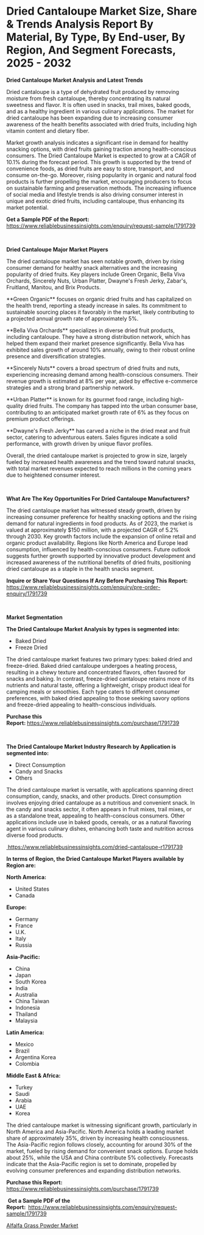 <p><h1>Dried Cantaloupe Market Size, Share & Trends Analysis Report By Material, By Type, By End-user, By Region, And Segment Forecasts, 2025 - 2032</h1></p><p><strong>Dried Cantaloupe Market Analysis and Latest Trends</strong></p>
<p><p>Dried cantaloupe is a type of dehydrated fruit produced by removing moisture from fresh cantaloupe, thereby concentrating its natural sweetness and flavor. It is often used in snacks, trail mixes, baked goods, and as a healthy ingredient in various culinary applications. The market for dried cantaloupe has been expanding due to increasing consumer awareness of the health benefits associated with dried fruits, including high vitamin content and dietary fiber.</p><p>Market growth analysis indicates a significant rise in demand for healthy snacking options, with dried fruits gaining traction among health-conscious consumers. The Dried Cantaloupe Market is expected to grow at a CAGR of 10.1% during the forecast period. This growth is supported by the trend of convenience foods, as dried fruits are easy to store, transport, and consume on-the-go. Moreover, rising popularity in organic and natural food products is further propelling the market, encouraging producers to focus on sustainable farming and preservation methods. The increasing influence of social media and lifestyle trends is also driving consumer interest in unique and exotic dried fruits, including cantaloupe, thus enhancing its market potential.</p></p>
<p><strong>Get a Sample PDF of the Report:&nbsp;</strong> <a href="https://www.reliablebusinessinsights.com/enquiry/request-sample/1791739?utm_campaign=2174&utm_medium=2&utm_source=Github&utm_content=ia&utm_term=14022025&utm_id=dried-cantaloupe">https://www.reliablebusinessinsights.com/enquiry/request-sample/1791739</a></p>
<p>&nbsp;</p>
<p><strong>Dried Cantaloupe Major Market Players</strong></p>
<p><p>The dried cantaloupe market has seen notable growth, driven by rising consumer demand for healthy snack alternatives and the increasing popularity of dried fruits. Key players include Green Organic, Bella Viva Orchards, Sincerely Nuts, Urban Platter, Dwayne's Fresh Jerky, Zabar's, Fruitland, Manitou, and Brix Products.</p><p>**Green Organic** focuses on organic dried fruits and has capitalized on the health trend, reporting a steady increase in sales. Its commitment to sustainable sourcing places it favorably in the market, likely contributing to a projected annual growth rate of approximately 5%.</p><p>**Bella Viva Orchards** specializes in diverse dried fruit products, including cantaloupe. They have a strong distribution network, which has helped them expand their market presence significantly. Bella Viva has exhibited sales growth of around 10% annually, owing to their robust online presence and diversification strategies.</p><p>**Sincerely Nuts** covers a broad spectrum of dried fruits and nuts, experiencing increasing demand among health-conscious consumers. Their revenue growth is estimated at 8% per year, aided by effective e-commerce strategies and a strong brand partnership network.</p><p>**Urban Platter** is known for its gourmet food range, including high-quality dried fruits. The company has tapped into the urban consumer base, contributing to an anticipated market growth rate of 6% as they focus on premium product offerings.</p><p>**Dwayne's Fresh Jerky** has carved a niche in the dried meat and fruit sector, catering to adventurous eaters. Sales figures indicate a solid performance, with growth driven by unique flavor profiles.</p><p>Overall, the dried cantaloupe market is projected to grow in size, largely fueled by increased health awareness and the trend toward natural snacks, with total market revenues expected to reach millions in the coming years due to heightened consumer interest.</p></p>
<p>&nbsp;</p>
<p><strong>What Are The Key Opportunities For Dried Cantaloupe Manufacturers?</strong></p>
<p><p>The dried cantaloupe market has witnessed steady growth, driven by increasing consumer preference for healthy snacking options and the rising demand for natural ingredients in food products. As of 2023, the market is valued at approximately $150 million, with a projected CAGR of 5.2% through 2030. Key growth factors include the expansion of online retail and organic product availability. Regions like North America and Europe lead consumption, influenced by health-conscious consumers. Future outlook suggests further growth supported by innovative product development and increased awareness of the nutritional benefits of dried fruits, positioning dried cantaloupe as a staple in the health snacks segment.</p></p>
<p><strong>Inquire or Share Your Questions If Any Before Purchasing This Report:</strong> <a href="https://www.reliablebusinessinsights.com/enquiry/pre-order-enquiry/1791739?utm_campaign=2174&utm_medium=2&utm_source=Github&utm_content=ia&utm_term=14022025&utm_id=dried-cantaloupe">https://www.reliablebusinessinsights.com/enquiry/pre-order-enquiry/1791739</a></p>
<p>&nbsp;</p>
<p><strong>Market Segmentation</strong></p>
<p><strong>The Dried Cantaloupe Market Analysis by types is segmented into:</strong></p>
<p><ul><li>Baked Dried</li><li>Freeze Dried</li></ul></p>
<p><p>The dried cantaloupe market features two primary types: baked dried and freeze-dried. Baked dried cantaloupe undergoes a heating process, resulting in a chewy texture and concentrated flavors, often favored for snacks and baking. In contrast, freeze-dried cantaloupe retains more of its nutrients and natural taste, offering a lightweight, crispy product ideal for camping meals or smoothies. Each type caters to different consumer preferences, with baked dried appealing to those seeking savory options and freeze-dried appealing to health-conscious individuals.</p></p>
<p><strong>Purchase this Report:&nbsp;</strong><a href="https://www.reliablebusinessinsights.com/purchase/1791739?utm_campaign=2174&utm_medium=2&utm_source=Github&utm_content=ia&utm_term=14022025&utm_id=dried-cantaloupe">https://www.reliablebusinessinsights.com/purchase/1791739</a></p>
<p>&nbsp;</p>
<p><strong>The Dried Cantaloupe Market Industry Research by Application is segmented into:</strong></p>
<p><ul><li>Direct Consumption</li><li>Candy and Snacks</li><li>Others</li></ul></p>
<p><p>The dried cantaloupe market is versatile, with applications spanning direct consumption, candy, snacks, and other products. Direct consumption involves enjoying dried cantaloupe as a nutritious and convenient snack. In the candy and snacks sector, it often appears in fruit mixes, trail mixes, or as a standalone treat, appealing to health-conscious consumers. Other applications include use in baked goods, cereals, or as a natural flavoring agent in various culinary dishes, enhancing both taste and nutrition across diverse food products.</p></p>
<p><a href="https://www.reliablebusinessinsights.com/dried-cantaloupe-r1791739?utm_campaign=2174&utm_medium=2&utm_source=Github&utm_content=ia&utm_term=14022025&utm_id=dried-cantaloupe">&nbsp;https://www.reliablebusinessinsights.com/dried-cantaloupe-r1791739</a></p>
<p><strong>In terms of Region, the Dried Cantaloupe Market Players available by Region are:</strong></p>
<p>
    <p> <strong> North America: </strong>
        <ul>
            <li>United States</li>
            <li>Canada</li>
        </ul>
        </p> 
    <p> <strong> Europe: </strong>
        <ul>
            <li>Germany</li>
            <li>France</li>
            <li>U.K.</li>
            <li>Italy</li>
            <li>Russia</li>
        </ul>
        </p> 
    <p> <strong> Asia-Pacific: </strong>
        <ul>
            <li>China</li>
            <li>Japan</li>
            <li>South Korea</li>
            <li>India</li>
            <li>Australia</li>
            <li>China Taiwan</li>
            <li>Indonesia</li>
            <li>Thailand</li>
            <li>Malaysia</li>
        </ul>
        </p> 
    <p> <strong> Latin America: </strong>
        <ul>
            <li>Mexico</li>
            <li>Brazil</li>
            <li>Argentina Korea</li>
            <li>Colombia</li>
        </ul>
        </p> 
    <p> <strong> Middle East & Africa: </strong>
        <ul>
            <li>Turkey</li>
            <li>Saudi</li>
            <li>Arabia</li>
            <li>UAE</li>
            <li>Korea</li>
        </ul>
    </p>
    </p>
<p><p>The dried cantaloupe market is witnessing significant growth, particularly in North America and Asia-Pacific. North America holds a leading market share of approximately 35%, driven by increasing health consciousness. The Asia-Pacific region follows closely, accounting for around 30% of the market, fueled by rising demand for convenient snack options. Europe holds about 25%, while the USA and China contribute 5% collectively. Forecasts indicate that the Asia-Pacific region is set to dominate, propelled by evolving consumer preferences and expanding distribution networks.</p></p>
<p><strong>Purchase this Report: </strong><a href="https://www.reliablebusinessinsights.com/purchase/1791739?utm_campaign=2174&utm_medium=2&utm_source=Github&utm_content=ia&utm_term=14022025&utm_id=dried-cantaloupe">https://www.reliablebusinessinsights.com/purchase/1791739</a></p>
<p>&nbsp;<strong>Get a Sample PDF of the Report:&nbsp;&nbsp;</strong><a href="https://www.reliablebusinessinsights.com/enquiry/request-sample/1791739?utm_campaign=2174&utm_medium=2&utm_source=Github&utm_content=ia&utm_term=14022025&utm_id=dried-cantaloupe">https://www.reliablebusinessinsights.com/enquiry/request-sample/1791739</a></p>
<p><strong></strong></p>
<p><p><a href="https://github.com/rosamariarocque98/Market-Research-Report-List-1/blob/main/alfalfa-grass-powder-market.md?utm_campaign=2174&utm_medium=2&utm_source=Github&utm_content=ia&utm_term=14022025&utm_id=dried-cantaloupe">Alfalfa Grass Powder Market</a></p></p>